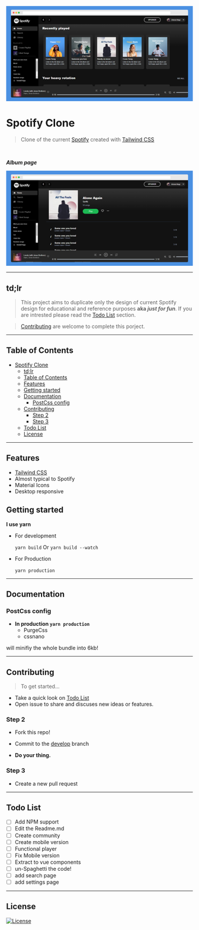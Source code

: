 <!-- Graphics or Logo-->

<img src="./screenshots/index.png" alt="Spotify">

<!-- Title and slug-->

# Spotify Clone

> Clone of the current [Spotify](https://spotify.com) created with [Tailwind CSS](https://tailwindcss.com)

<br>

**_Album page_**

[![](./screenshots/album.png)]()


---
## td;lr

> This project aims to duplicate only the design of current Spotify design for educational and reference purposes **aka _just for fun_**. If you are intrested please read the [Todo List](#todo-list) section.

> [Contributing](#contributing)  are welcome to complete this porject.

---

## Table of Contents

- [Spotify Clone](#spotify-clone)
	- [td;lr](#tdlr)
	- [Table of Contents](#table-of-contents)
	- [Features](#features)
	- [Getting started](#getting-started)
	- [Documentation](#documentation)
		- [PostCss config](#postcss-config)
	- [Contributing](#contributing)
		- [Step 2](#step-2)
		- [Step 3](#step-3)
	- [Todo List](#todo-list)
	- [License](#license)

---

## Features

- [Tailwind CSS](https://tailwindcss.com)
- Almost typical to Spotify
- Material Icons
- Desktop responsive


## Getting started

**I use yarn** 

- For development

  `yarn build` Or `yarn build --watch`

- For Production
    
    `yarn production`
---

## Documentation

### PostCss config

 - **In production `yarn production`**
    - PurgeCss
    - cssnano

will minifiy the whole bundle into 6kb!

---


## Contributing

> To get started...

- Take a quick look on [Todo List](#todo-list)
- Open issue to share and discuses new ideas or features.

### Step 2
  - Fork this repo!
  - Commit to the [develop](https://github.com/nagi1/twitter-clone/tree/develop) branch

- **Do your thing.**

### Step 3

- Create a new pull request

---

## Todo List

- [ ] Add NPM support
- [ ] Edit the Readme.md
- [ ] Create community
- [ ] Create mobile version
- [ ] Functional player
- [ ] Fix Mobile version
- [ ] Extract to vue components
- [ ] un-Spaghetti the code!
- [ ] add search page
- [ ] add settings page

---


## License

[![License](http://img.shields.io/:license-mit-blue.svg?style=flat-square)](http://badges.mit-license.org)